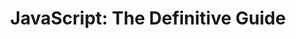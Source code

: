 ---
layout: resource
title: "JavaScript: The Definitive Guide"
type: book
resourceid: definitiveguide
link: "http://shop.oreilly.com/product/9780596805531.do"
source: David Flanagan
---